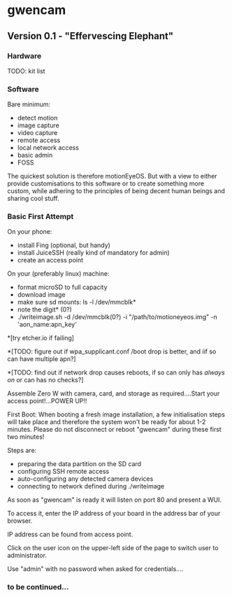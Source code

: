 # gwencam

## Version 0.1 - "Effervescing Elephant"

### Hardware
TODO: kit list

### Software
Bare minimum:
* detect motion
* image capture
* video capture
* remote access
* local network access
* basic admin
* FOSS

The quickest solution is therefore motionEyeOS. But with a view to either provide customisations to this software or to create something more custom, while adhering to the principles of being decent human beings and sharing cool stuff.

### Basic First Attempt
On your phone:
* install Fing (optional, but handy)
* install JuiceSSH (really kind of mandatory for admin)
* create an access point

On your (preferably linux) machine:
* format microSD to full capacity
* download image
* make sure sd mounts: ls -l /dev/mmcblk*
* note the digit* (0?)
* ./writeimage.sh -d /dev/mmcblk(0?) -i "/path/to/motioneyeos.img" -n 'aon_name:apn_key' 

*[try etcher.io if failing]

*[TODO: figure out if wpa_supplicant.conf /boot drop is better, and iif so can have multiple apn?]

*[TODO: find out if network drop causes reboots, if so can only has *always on* or can has no checks?]

Assemble Zero W with camera, card, and storage as required....Start your access point!...POWER UP!!

First Boot:
When booting a fresh image installation, a few initialisation steps will take place and therefore the system won't be ready for about 1-2 minutes. Please do not disconnect or reboot "gwencam" during these first two minutes! 

Steps are:
* preparing the data partition on the SD card
* configuring SSH remote access
* auto-configuring any detected camera devices
* connecting to network defined during ./writeimage

As soon as "gwencam" is ready it will listen on port 80 and present a WUI. 

To access it, enter the IP address of your board in the address bar of your browser.

IP address can be found from access point.

Click on the user icon on the upper-left side of the page to switch user to administrator. 

Use "admin" with no password when asked for credentials....

### to be continued...
